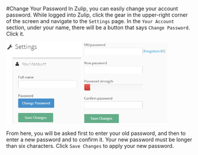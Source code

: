 #Change Your Password
In Zulip, you can easily change your account password. While logged into Zulip, click the gear in the upper-right corner of the screen and navigate to the `Settings` page. In the `Your Account` section, under your name, there will be a button that says `Change Password`. Click it.

![Manage Your Password](/static/images/help/manage_your_password.png)
![Change Password Page](/static/images/help/change_password_page.png)

From here, you will be asked first to enter your old password, and then to enter a new password and to confirm it. Your new password must be longer than six characters. Click `Save Changes` to apply your new password.
